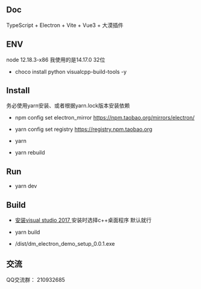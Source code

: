 ## Doc

TypeScript + Electron + Vite + Vue3 + 大漠插件

## ENV

node 12.18.3-x86  我使用的是14.17.0 32位

- choco install python visualcpp-build-tools -y

## Install

务必使用yarn安装、或者根据yarn.lock版本安装依赖
- npm config set electron_mirror https://npm.taobao.org/mirrors/electron/
- yarn config set registry https://registry.npm.taobao.org

- yarn

- yarn rebuild

## Run

- yarn dev

## Build
- [安装visual studio 2017 ](https://my.visualstudio.com/Downloads?q=visual%20studio%202017%20version%2015.9) 安装时选择c++桌面程序  默认就行
- yarn build

- /dist/dm_electron_demo_setup_0.0.1.exe

## 交流

QQ交流群： 210932685